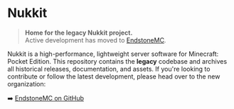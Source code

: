 # Nukkit

> **Home for the legacy Nukkit project.**  
> Active development has moved to [EndstoneMC](https://github.com/EndstoneMC).

Nukkit is a high-performance, lightweight server software for Minecraft: Pocket Edition. This repository contains the **legacy** codebase and archives all historical releases, documentation, and assets. If you're looking to contribute or follow the latest development, please head over to the new organization:

➡️ [EndstoneMC on GitHub](https://github.com/EndstoneMC)
